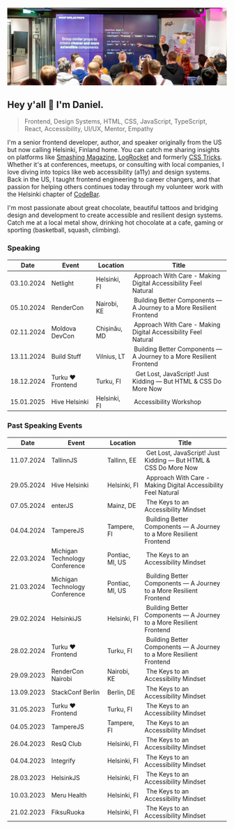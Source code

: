 ![Daniel Yuschick speaking at HelsinkiJS about building components in React and TypeScript.](./daniel-yuschick-helsinki-js.webp)

## Hey y'all 🤘 I'm Daniel.

> Frontend, Design Systems, HTML, CSS, JavaScript, TypeScript, React, Accessibility, UI/UX, Mentor, Empathy

I'm a senior frontend developer, author, and speaker originally from the US but now calling Helsinki, Finland home. You can catch me sharing insights on platforms like [Smashing Magazine](https://www.smashingmagazine.com/author/daniel-yuschick/), [LogRocket](https://blog.logrocket.com/author/danielyuschick/) and formerly [CSS Tricks](https://css-tricks.com/author/danyuschick/). Whether it's at conferences, meetups, or consulting with local companies, I love diving into topics like web accessibility (a11y) and design systems. Back in the US, I taught frontend engineering to career changers, and that passion for helping others continues today through my volunteer work with the Helsinki chapter of [CodeBar](https://codebar.io/).

I'm most passionate about great chocolate, beautiful tattoos and bridging design and development to create accessible and resilient design systems. Catch me at a local metal show, drinking hot chocolate at a cafe, gaming or sporting (basketball, squash, climbing).

### Speaking

| Date       | Event             | Location     |  Title                                                               |
| ---------- | ----------------- | ------------ | -------------------------------------------------------------------- |
| 03.10.2024 | Netlight          | Helsinki, FI |  Approach With Care - Making Digital Accessibility Feel Natural      |
| 05.10.2024 | RenderCon         | Nairobi, KE  |  Building Better Components — A Journey to a More Resilient Frontend |
| 02.11.2024 | Moldova DevCon    | Chișinău, MD |  Approach With Care - Making Digital Accessibility Feel Natural      |
| 13.11.2024 | Build Stuff       | Vilnius, LT  |  Building Better Components — A Journey to a More Resilient Frontend |
| 18.12.2024 | Turku ❤️ Frontend | Turku, FI    |   Get Lost, JavaScript! Just Kidding — But HTML & CSS Do More Now    |
| 15.01.2025 | Hive Helsinki     | Helsinki, FI |  Accessibility Workshop                                              |

### Past Speaking Events

| Date       | Event                          | Location        |  Title                                                               |
| ---------- | ------------------------------ | --------------- | -------------------------------------------------------------------- |
| 11.07.2024 | TallinnJS                      | Tallinn, EE     |  Get Lost, JavaScript! Just Kidding — But HTML & CSS Do More Now     |
| 29.05.2024 | Hive Helsinki                  | Helsinki, FI    |  Approach With Care - Making Digital Accessibility Feel Natural      |
| 07.05.2024 | enterJS                        | Mainz, DE       |  The Keys to an Accessibility Mindset                                |
| 04.04.2024 | TampereJS                      | Tampere, FI     |  Building Better Components — A Journey to a More Resilient Frontend |
| 22.03.2024 | Michigan Technology Conference | Pontiac, MI, US |  The Keys to an Accessibility Mindset                                |
| 21.03.2024 | Michigan Technology Conference | Pontiac, MI, US |  Building Better Components — A Journey to a More Resilient Frontend |
| 29.02.2024 | HelsinkiJS                     | Helsinki, FI    |  Building Better Components — A Journey to a More Resilient Frontend |
| 28.02.2024 | Turku ❤️ Frontend              | Turku, FI       |  Building Better Components — A Journey to a More Resilient Frontend |
| 29.09.2023 | RenderCon Nairobi              | Nairobi, KE     |  The Keys to an Accessibility Mindset                                |
| 13.09.2023 | StackConf Berlin               | Berlin, DE      |  The Keys to an Accessibility Mindset                                |
| 31.05.2023 | Turku ❤️ Frontend              | Turku, FI       |  The Keys to an Accessibility Mindset                                |
| 04.05.2023 | TampereJS                      | Tampere, FI     |  The Keys to an Accessibility Mindset                                |
| 26.04.2023 | ResQ Club                      | Helsinki, FI    |  The Keys to an Accessibility Mindset                                |
| 04.04.2023 | Integrify                      | Helsinki, FI    |  The Keys to an Accessibility Mindset                                |
| 28.03.2023 | HelsinkJS                      | Helsinki, FI    |  The Keys to an Accessibility Mindset                                |
| 10.03.2023 | Meru Health                    | Helsinki, FI    |  The Keys to an Accessibility Mindset                                |
| 21.02.2023 | FiksuRuoka                     | Helsinki, FI    |  The Keys to an Accessibility Mindset                                |
